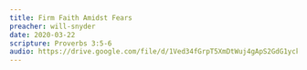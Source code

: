```yaml
---
title: Firm Faith Amidst Fears
preacher: will-snyder
date: 2020-03-22
scripture: Proverbs 3:5-6
audio: https://drive.google.com/file/d/1Ved34fGrpT5XmDtWuj4gApS2GdG1yckQ/view
---
```

